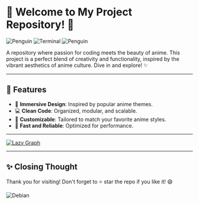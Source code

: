 # 🌸 Welcome to My Project Repository! 🌸
![Penguin](https://media.tenor.com/frFQUarNWE4AAAAi/penguin-dance-pengu.gif) ![Terminal](https://media4.giphy.com/media/v1.Y2lkPTc5MGI3NjExY2w2Y3BuZm1hZnZxcXFvZWtrN245eXJ5MXZzb205MGdwenhpOWxodyZlcD12MV9pbnRlcm5hbF9naWZfYnlfaWQmY3Q9Zw/lWkqWj5OzADh0Ozt3e/giphy.gif) ![Penguin](https://media.tenor.com/frFQUarNWE4AAAAi/penguin-dance-pengu.gif)

A repository where passion for coding meets the beauty of anime. This project is a perfect blend of creativity and functionality, inspired by the vibrant aesthetics of anime culture. Dive in and explore! ✨

---

## 🎯 Features

- 🌌 **Immersive Design**: Inspired by popular anime themes.
- 💻 **Clean Code**: Organized, modular, and scalable.
- 🌟 **Customizable**: Tailored to match your favorite anime styles.
- 🚀 **Fast and Reliable**: Optimized for performance.

---

[![Lazy Graph](https://github-readme-activity-graph.vercel.app/graph?username=dani-fernando&bg_color=1E1E2E&color=C9CBFF&line=F5E0DC&point=F38BA8&area_color=313244&title_color=B4BEFE&area=true)](https://github.com/ashutosh00710/github-readme-activity-graph)


---

## ✨ Closing Thought  
Thank you for visiting! Don't forget to ⭐ star the repo if you like it! 😄   

![Debian](https://media0.giphy.com/media/v1.Y2lkPTc5MGI3NjExNGtxMGo0YmZkaDc1c2Q4a3A4dzR3ZHlwaDg1dmhlNjd4OTNyOHRhYSZlcD12MV9pbnRlcm5hbF9naWZfYnlfaWQmY3Q9Zw/Fmcts17uRjaHKaNrfW/giphy.gif)

